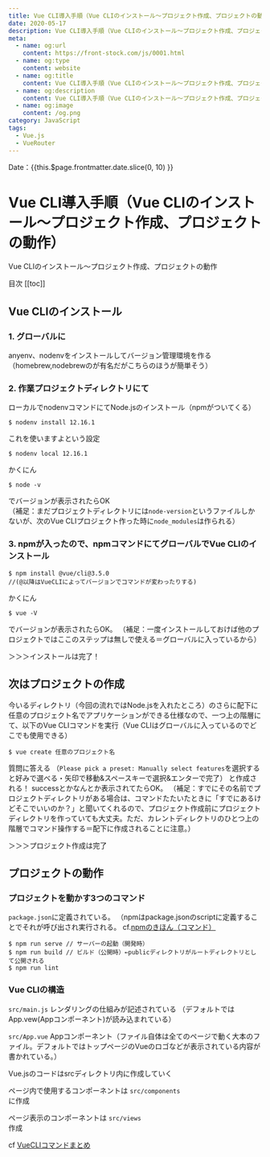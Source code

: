 ```yaml
---
title: Vue CLI導入手順（Vue CLIのインストール〜プロジェクト作成、プロジェクトの動作）
date: 2020-05-17
description: Vue CLI導入手順（Vue CLIのインストール〜プロジェクト作成、プロジェクトの動作）
meta:
  - name: og:url
    content: https://front-stock.com/js/0001.html
  - name: og:type
    content: website
  - name: og:title
    content: Vue CLI導入手順（Vue CLIのインストール〜プロジェクト作成、プロジェクトの動作）
  - name: og:description
    content: Vue CLI導入手順（Vue CLIのインストール〜プロジェクト作成、プロジェクトの動作）
  - name: og:image
    content: /og.png
category: JavaScript
tags:
  - Vue.js
  - VueRouter
---
```


Date：{{this.$page.frontmatter.date.slice(0, 10) }}

# Vue CLI導入手順（Vue CLIのインストール〜プロジェクト作成、プロジェクトの動作）

Vue CLIのインストール〜プロジェクト作成、プロジェクトの動作

目次
[[toc]]

## Vue CLIのインストール

### 1. グローバルに
anyenv、nodenvをインストールしてバージョン管理環境を作る（homebrew,nodebrewのが有名だがこちらのほうが簡単そう）

### 2. 作業プロジェクトディレクトリにて
ローカルでnodenvコマンドにてNode.jsのインストール（npmがついてくる）

```
$ nodenv install 12.16.1
```

これを使いますよという設定

```
$ nodenv local 12.16.1
```

かくにん

```
$ node -v
```

でバージョンが表示されたらOK  
（補足：まだプロジェクトディレクトリには`node-version`というファイルしかないが、次のVue CLIプロジェクト作った時に`node_modules`は作られる）

### 3. npmが入ったので、npmコマンドにてグローバルでVue CLIのインストール

```
$ npm install @vue/cli@3.5.0
//(@以降はVueCLIによってバージョンでコマンドが変わったりする)
```

かくにん

```
$ vue -V
```

でバージョンが表示されたらOK。
（補足：一度インストールしておけば他のプロジェクトではここのステップは無しで使える＝グローバルに入っているから）

＞＞＞インストールは完了！

## 次はプロジェクトの作成
今いるディレクトリ（今回の流れではNode.jsを入れたところ）のさらに配下に任意のプロジェクト名でアプリケーションができる仕様なので、一つ上の階層にて、以下のVue CLIコマンドを実行（Vue CLIはグローバルに入っているのでどこでも使用できる）

```
$ vue create 任意のプロジェクト名
```

質問に答える
（`Please pick a preset: Manually select features`を選択すると好みで選べる・矢印で移動&スペースキーで選択&エンターで完了）
と作成される！
successとかなんとか表示されてたらOK。
（補足：すでにその名前でプロジェクトディレクトリがある場合は、コマンドたたいたときに「すでにあるけどそこでいいのか？」と聞いてくれるので、プロジェクト作成前にプロジェクトディレクトリを作っていても大丈夫。ただ、カレントディレクトリのひとつ上の階層でコマンド操作する＝配下に作成されることに注意。）

＞＞＞プロジェクト作成は完了

## プロジェクトの動作

### プロジェクトを動かす3つのコマンド
`package.json`に定義されている。
（npmはpackage.jsonのscriptに定義することでそれが呼び出され実行される。 cf.[npmのきほん（コマンド）]()

```
$ npm run serve // サーバーの起動（開発時）
$ npm run build // ビルド（公開時）←publicディレクトリがルートディレクトリとして公開される
$ npm run lint
```

### Vue CLIの構造
`src/main.js`
レンダリングの仕組みが記述されている
（デフォルトではApp.vew(Appコンポーネント)が読み込まれている）

`src/App.vue`
Appコンポーネント（ファイル自体は全てのページで動く大本のファイル。デフォルトではトップページのVueのロゴなどが表示されている内容が書かれている。）

Vue.jsのコードはsrcディレクトリ内に作成していく  

ページ内で使用するコンポーネントは
`src/components`  
に作成

ページ表示のコンポーネントは
`src/views`  
 作成

cf [VueCLIコマンドまとめ]()
